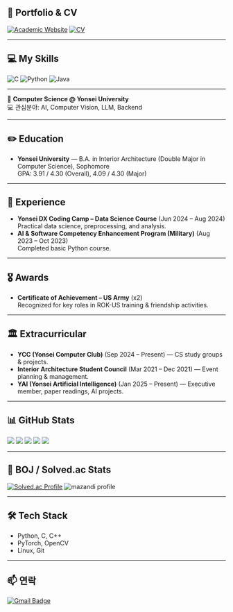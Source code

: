 ## 🔗 Portfolio & CV

[![Academic Website](https://img.shields.io/badge/Academic%20Website-0000FF?style=for-the-badge&logo=google-chrome&logoColor=white)](https://junhyeok101.github.io/)
[![CV](https://img.shields.io/badge/CV-800080?style=for-the-badge&logo=adobeacrobatreader&logoColor=white)](https://raw.githubusercontent.com/junhyeok101/junhyeok101/main/assets/cv.pdf)

---

## 💻 My Skills

![C](https://img.shields.io/badge/C-A8B9CC?style=for-the-badge&logo=c&logoColor=white)
![Python](https://img.shields.io/badge/Python-3776AB?style=for-the-badge&logo=python&logoColor=white)
![Java](https://img.shields.io/badge/Java-007396?style=for-the-badge&logo=java&logoColor=white)

---

🎯 **Computer Science @ Yonsei University**  
💻 관심분야: AI, Computer Vision, LLM, Backend  

---

## ✏️ Education
- **Yonsei University** — B.A. in Interior Architecture (Double Major in Computer Science), Sophomore  
  GPA: 3.91 / 4.30 (Overall), 4.09 / 4.30 (Major)

---

## 💼 Experience
- **Yonsei DX Coding Camp – Data Science Course** (Jun 2024 – Aug 2024)  
  Practical data science, preprocessing, and analysis.
- **AI & Software Competency Enhancement Program (Military)** (Aug 2023 – Oct 2023)  
  Completed basic Python course.

---

## 🎖️ Awards
- **Certificate of Achievement – US Army** (x2)  
  Recognized for key roles in ROK-US training & friendship activities.

---

## 🏛️ Extracurricular
- **YCC (Yonsei Computer Club)** (Sep 2024 – Present) — CS study groups & projects.  
- **Interior Architecture Student Council** (Mar 2021 – Dec 2021) — Event planning & management.  
- **YAI (Yonsei Artificial Intelligence)** (Jan 2025 – Present) — Executive member, paper readings, AI projects.

---

## 📊 GitHub Stats

![](https://raw.githubusercontent.com/junhyeok101/junhyeok101/main/profile-summary-card-output/default/0-profile-details.svg)
![](https://raw.githubusercontent.com/junhyeok101/junhyeok101/main/profile-summary-card-output/default/1-repos-per-language.svg)
![](https://raw.githubusercontent.com/junhyeok101/junhyeok101/main/profile-summary-card-output/default/2-most-commit-language.svg)
![](https://raw.githubusercontent.com/junhyeok101/junhyeok101/main/profile-summary-card-output/default/3-stats.svg)
![](https://raw.githubusercontent.com/junhyeok101/junhyeok101/main/profile-summary-card-output/default/4-productive-time.svg)



---

## 🧠 BOJ / Solved.ac Stats
[![Solved.ac Profile](http://mazassumnida.wtf/api/v2/generate_badge?boj=aea898)](https://solved.ac/aea898)
![mazandi profile](http://mazandi.herokuapp.com/api?handle=aea898&theme=dark)

---

## 🛠 Tech Stack
- Python, C, C++
- PyTorch, OpenCV
- Linux, Git

---

## 📫 연락
[![Gmail Badge](https://img.shields.io/badge/-Gmail-red?style=flat-square&logo=Gmail&logoColor=white&link=mailto:youremail@gmail.com)](mailto:youremail@gmail.com)
